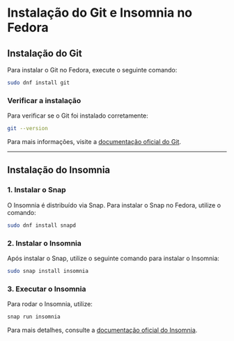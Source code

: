 # Instalação do Git e Insomnia no Fedora

## Instalação do Git

Para instalar o Git no Fedora, execute o seguinte comando:

```bash
sudo dnf install git
```

### Verificar a instalação
Para verificar se o Git foi instalado corretamente:

```bash
git --version
```

Para mais informações, visite a [documentação oficial do Git](https://git-scm.com/downloads/linux).

---

## Instalação do Insomnia

### 1. Instalar o Snap
O Insomnia é distribuído via Snap. Para instalar o Snap no Fedora, utilize o comando:

```bash
sudo dnf install snapd
```

### 2. Instalar o Insomnia
Após instalar o Snap, utilize o seguinte comando para instalar o Insomnia:

```bash
sudo snap install insomnia
```

### 3. Executar o Insomnia
Para rodar o Insomnia, utilize:

```bash
snap run insomnia
```

Para mais detalhes, consulte a [documentação oficial do Insomnia](https://docs.insomnia.rest/insomnia/install).

